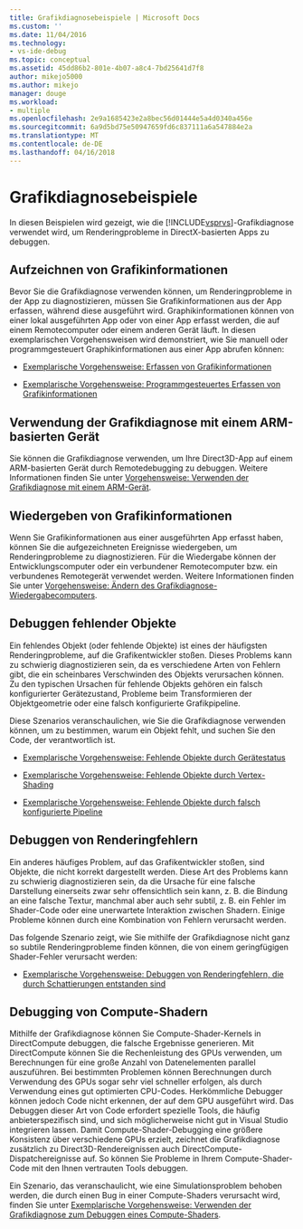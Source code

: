 ```yaml
---
title: Grafikdiagnosebeispiele | Microsoft Docs
ms.custom: ''
ms.date: 11/04/2016
ms.technology:
- vs-ide-debug
ms.topic: conceptual
ms.assetid: 45dd86b2-801e-4b07-a8c4-7bd25641d7f8
author: mikejo5000
ms.author: mikejo
manager: douge
ms.workload:
- multiple
ms.openlocfilehash: 2e9a1685423e2a8bec56d01444e5a4d0340a456e
ms.sourcegitcommit: 6a9d5bd75e50947659fd6c837111a6a547884e2a
ms.translationtype: MT
ms.contentlocale: de-DE
ms.lasthandoff: 04/16/2018
---
```

# <a name="graphics-diagnostics-examples"></a>Grafikdiagnosebeispiele
In diesen Beispielen wird gezeigt, wie die [!INCLUDE[vsprvs](../../code-quality/includes/vsprvs_md.md)]-Grafikdiagnose verwendet wird, um Renderingprobleme in DirectX-basierten Apps zu debuggen.  
  
## <a name="capturing-graphics-information"></a>Aufzeichnen von Grafikinformationen  
 Bevor Sie die Grafikdiagnose verwenden können, um Renderingprobleme in der App zu diagnostizieren, müssen Sie Grafikinformationen aus der App erfassen, während diese ausgeführt wird. Graphikinformationen können von einer lokal ausgeführten App oder von einer App erfasst werden, die auf einem Remotecomputer oder einem anderen Gerät läuft. In diesen exemplarischen Vorgehensweisen wird demonstriert, wie Sie manuell oder programmgesteuert Graphikinformationen aus einer App abrufen können:  
  
-   [Exemplarische Vorgehensweise: Erfassen von Grafikinformationen](walkthrough-capturing-graphics-information.md)  
  
-   [Exemplarische Vorgehensweise: Programmgesteuertes Erfassen von Grafikinformationen](walkthrough-capturing-graphics-information-programmatically.md)  
  
## <a name="use-graphics-diagnostics-with-an-arm-based-device"></a>Verwendung der Grafikdiagnose mit einem ARM-basierten Gerät  
 Sie können die Grafikdiagnose verwenden, um Ihre Direct3D-App auf einem ARM-basierten Gerät durch Remotedebugging zu debuggen. Weitere Informationen finden Sie unter [Vorgehensweise: Verwenden der Grafikdiagnose mit einem ARM-Gerät](how-to-use-graphics-diagnostics-with-an-arm-device.md).  
  
## <a name="playing-back-graphics-information"></a>Wiedergeben von Grafikinformationen  
 Wenn Sie Grafikinformationen aus einer ausgeführten App erfasst haben, können Sie die aufgezeichneten Ereignisse wiedergeben, um Renderingprobleme zu diagnostizieren. Für die Wiedergabe können der Entwicklungscomputer oder ein verbundener Remotecomputer bzw. ein verbundenes Remotegerät verwendet werden. Weitere Informationen finden Sie unter [Vorgehensweise: Ändern des Grafikdiagnose-Wiedergabecomputers](how-to-change-the-graphics-diagnostics-playback-machine.md).  
  
## <a name="debugging-missing-objects"></a>Debuggen fehlender Objekte  
 Ein fehlendes Objekt (oder fehlende Objekte) ist eines der häufigsten Renderingprobleme, auf die Grafikentwickler stoßen. Dieses Problems kann zu schwierig diagnostizieren sein, da es verschiedene Arten von Fehlern gibt, die ein scheinbares Verschwinden des Objekts verursachen können. Zu den typischen Ursachen für fehlende Objekts gehören ein falsch konfigurierter Gerätezustand, Probleme beim Transformieren der Objektgeometrie oder eine falsch konfigurierte Grafikpipeline.  
  
 Diese Szenarios veranschaulichen, wie Sie die Grafikdiagnose verwenden können, um zu bestimmen, warum ein Objekt fehlt, und suchen Sie den Code, der verantwortlich ist.  
  
-   [Exemplarische Vorgehensweise: Fehlende Objekte durch Gerätestatus](walkthrough-missing-objects-due-to-device-state.md)  
  
-   [Exemplarische Vorgehensweise: Fehlende Objekte durch Vertex-Shading](walkthrough-missing-objects-due-to-vertex-shading.md)  
  
-   [Exemplarische Vorgehensweise: Fehlende Objekte durch falsch konfigurierte Pipeline](walkthrough-missing-objects-due-to-misconfigured-pipeline.md)  
  
## <a name="debugging-rendering-errors"></a>Debuggen von Renderingfehlern  
 Ein anderes häufiges Problem, auf das Grafikentwickler stoßen, sind Objekte, die nicht korrekt dargestellt werden. Diese Art des Problems kann zu schwierig diagnostizieren sein, da die Ursache für eine falsche Darstellung einerseits zwar sehr offensichtlich sein kann, z. B. die Bindung an eine falsche Textur, manchmal aber auch sehr subtil, z. B. ein Fehler im Shader-Code oder eine unerwartete Interaktion zwischen Shadern. Einige Probleme können durch eine Kombination von Fehlern verursacht werden.  
  
 Das folgende Szenario zeigt, wie Sie mithilfe der Grafikdiagnose nicht ganz so subtile Renderingprobleme finden können, die von einem geringfügigen Shader-Fehler verursacht werden:  
  
-   [Exemplarische Vorgehensweise: Debuggen von Renderingfehlern, die durch Schattierungen entstanden sind](walkthrough-debugging-rendering-errors-due-to-shading.md)  
  
## <a name="debugging-compute-shaders"></a>Debugging von Compute-Shadern  
 Mithilfe der Grafikdiagnose können Sie Compute-Shader-Kernels in DirectCompute debuggen, die falsche Ergebnisse generieren. Mit DirectCompute können Sie die Rechenleistung des GPUs verwenden, um Berechnungen für eine große Anzahl von Datenelementen parallel auszuführen. Bei bestimmten Problemen können Berechnungen durch Verwendung des GPUs sogar sehr viel schneller erfolgen, als durch Verwendung eines gut optimierten CPU-Codes. Herkömmliche Debugger können jedoch Code nicht erkennen, der auf dem GPU ausgeführt wird. Das Debuggen dieser Art von Code erfordert spezielle Tools, die häufig anbieterspezifisch sind, und sich möglicherweise nicht gut in Visual Studio integrieren lassen. Damit Compute-Shader-Debugging eine größere Konsistenz über verschiedene GPUs erzielt, zeichnet die Grafikdiagnose zusätzlich zu Direct3D-Rendereignissen auch DirectCompute-Dispatchereignisse auf. So können Sie Probleme in Ihrem Compute-Shader-Code mit den Ihnen vertrauten Tools debuggen.  
  
 Ein Szenario, das veranschaulicht, wie eine Simulationsproblem behoben werden, die durch einen Bug in einer Compute-Shaders verursacht wird, finden Sie unter [Exemplarische Vorgehensweise: Verwenden der Grafikdiagnose zum Debuggen eines Compute-Shaders](walkthrough-using-graphics-diagnostics-to-debug-a-compute-shader.md).